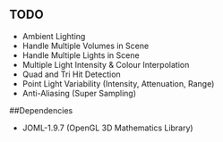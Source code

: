 ## TODO

- Ambient Lighting
- Handle Multiple Volumes in Scene
- Handle Multiple Lights in Scene
- Multiple Light Intensity & Colour Interpolation
- Quad and Tri Hit Detection
- Point Light Variability (Intensity, Attenuation, Range)
- Anti-Aliasing (Super Sampling)

##Dependencies 

- JOML-1.9.7 (OpenGL 3D Mathematics Library)
